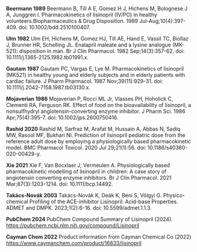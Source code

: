 **Beermann 1989** Beermann B, Till A E, Gomez H J, Hichens M, Bolognese J A, Junggren I. Pharmacokinetics of lisinopril (IV/PO) in healthy volunteers.Biopharmaceutics & Drug Disposition.  1989 Jul-Aug;10(4):397-409. doi: 10.1002/bdd.2510100407. 	

**Ulm 1982** Ulm EH, Hichens M, Gomez HJ, Till AE, Hand E, Vassil TC, Biollaz J, Brunner HR, Schelling JL. Enalapril maleate and a lysine analogue (MK-521): disposition in man. Br J Clin Pharmacol. 1982 Sep;14(3):357-62. doi: 10.1111/j.1365-2125.1982.tb01991.x.

**Gautam 1987** Gautam PC, Vargas E, Lye M. Pharmacokinetics of lisinopril (MK521) in healthy young and elderly subjects and in elderly patients with cardiac failure. J Pharm Pharmacol. 1987 Nov;39(11):929-31. doi: 10.1111/j.2042-7158.1987.tb03130.x.

**Mojaverian 1986** Mojaverian P, Rocci ML Jr, Vlasses PH, Hoholick C, Clementi RA, Ferguson RK. Effect of food on the bioavailability of lisinopril, a nonsulfhydryl angiotensin-converting enzyme inhibitor. J Pharm Sci. 1986 Apr;75(4):395-7. doi: 10.1002/jps.2600750416.	

**Rashid 2020** Rashid M, Sarfraz M, Arafat M, Hussain A, Abbas N, Sadiq MW, Rasool MF, Bukhari NI. Prediction of lisinopril pediatric dose from the reference adult dose by employing a physiologically based pharmacokinetic model. BMC Pharmacol Toxicol. 2020 Jul 29;21(1):56. doi: 10.1186/s40360-020-00429-y. 

**Xie 2021** Xie F, Van Bocxlaer J, Vermeulen A. Physiologically based pharmacokinetic modelling of lisinopril in children: A case story of angiotensin converting enzyme inhibitors. Br J Clin Pharmacol. 2021 Mar;87(3):1203-1214. doi: 10.1111/bcp.14492.

**Takács-Novák 2003** Takács-Novák K, Deák K, Béni S, Völgyi G. Physico-chemical Profiling of the ACE-inhibitor Lisinopril: Acid-base Properties. ADMET and DMPK. 2023;1(2):6-16. doi: 10.5599/admet.1.1.3.

**PubChem 2024** PubChem Compound Summary of Lisinopril (2024). https://pubchem.ncbi.nlm.nih.gov/compound/Lisinopril

**Cayman Chem 2022** Product information from Cayman Chemical Co (2022) https://www.caymanchem.com/product/16833/lisinopril